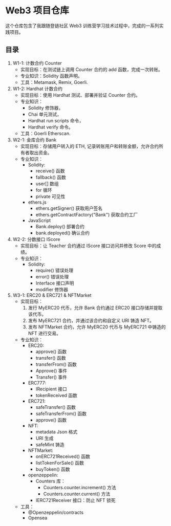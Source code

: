 # Web3 项目仓库

这个仓库包含了我跟随登链社区 Web3 训练营学习技术过程中，完成的一系列实践项目。

## 目录

1. W1-1: 计数合约 Counter
    - 实现目标：在测试链上调用 Counter 合约的 add 函数，完成一次转账。
    - 专业知识：Solidity 函数声明。
    - 工具：Metamask, Remix, Goerli.
2. W1-2: Hardhat 计数合约
    - 实现目标：使用 Hardhat 测试、部署并验证 Counter 合约。
    - 专业知识：
        - Solidity 修饰器，
        - Chai 单元测试，
        - Hardhat run scripts 命令，
        - Hardhat verify 命令。
    - 工具：Goerli Etherscan.
3. W2-1: 金库合约 Bank
    - 实现目标：存储用户转入的 ETH, 记录转账用户和转账金额，允许合约所有者取出资金。
    - 专业知识：
        - Solidity:
            - receive() 函数
            - fallback() 函数
            - user[] 数组
            - for 循环
            - private 可见性
        - ethers.js
            - ethers.getSigner() 获取用户签名
            - ethers.getContractFactory("Bank") 获取合约工厂
        - JavaScript
            - Bank.deploy() 部署合约
            - bank.deployed() 确认合约
4. W2-2: 分数接口 IScore
    - 实现目标：让 Teacher 合约通过 IScore 接口访问并修改 Score 中的成绩。
    - 专业知识：
        - Solidity:
            - require() 错误处理
            - error() 错误处理
            - Interface 接口声明
            - modifier 修饰器
5. W3-1: ERC20 & ERC721 & NFTMarket
    - 实现目标：
        1. 发行 MyERC20 代币，允许 Bank 合约通过 ERC20 接口存储并提取该代币。
        2. 发布 MyERC721 合约，并通过该合约和自定义 URI 铸造 NFT。
        3. 发布 NFTMarket 合约，允许 MyERC20 代币与 MyERC721 中铸造的 NFT 进行交易。
    - 专业知识：
        - ERC20:
            - approve() 函数
            - transfer() 函数
            - transferFrom() 函数
            - Approve() 事件
            - Transfer() 事件
        - ERC777:
            - IRecipient 接口
            - tokenReceived 函数
        - ERC721:
            - safeTransfer() 函数
            - safeTransferFrom() 函数
            - approve() 函数
        - NFT:
            - metadata Json 格式
            - URI 生成
            - safeMint 铸造
        - NFTMarket:
            - onERC721Received() 函数
            - listTokenForSale() 函数
            - buyToken() 函数
        - openzeppelin:
            - Counters 库：
                - Counters.counter.increment() 方法
                - Counters.counter.current() 方法
            - IERC721Receiver 接口：防止 NFT 锁死
    - 工具：
        - @Openzeppelin/contracts
        - Opensea